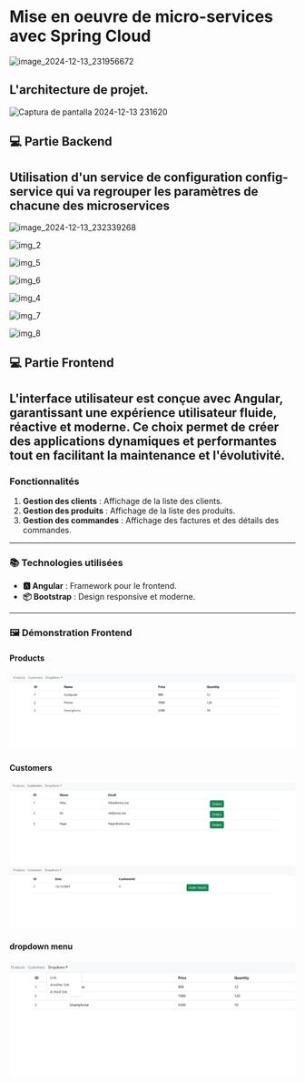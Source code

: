# Mise en oeuvre de micro-services avec Spring Cloud

![image_2024-12-13_231956672](https://github.com/user-attachments/assets/a72295f1-7b81-47e9-b419-d4a43ee77f88)


<h2>L'architecture de projet. </h2>

![Captura de pantalla 2024-12-13 231620](https://github.com/user-attachments/assets/456510c1-656f-4811-9e20-7d455fc6408c)

## 💻 Partie Backend

<h2>Utilisation d'un service de configuration <strong>config-service</strong> qui va regrouper les paramètres de chacune des microservices</h2>

![image_2024-12-13_232339268](https://github.com/user-attachments/assets/1afe1bac-7995-4936-9069-44150d31fb04)

![img_2](https://github.com/user-attachments/assets/fa44c8ab-fec2-496c-a40f-70e42576cd25)

![img_5](https://github.com/user-attachments/assets/ac3e75cf-9c7e-4c62-bdfe-ab493c8b4e33)

![img_6](https://github.com/user-attachments/assets/18accc29-c38e-4038-aefe-06e988f9ca9a)

![img_4](https://github.com/user-attachments/assets/50aa15e0-a70f-4e1d-8482-a84cad7de3af)

![img_7](https://github.com/user-attachments/assets/9561e7a5-4ac4-4673-9ee9-236af309d169)

![img_8](https://github.com/user-attachments/assets/496e4ab5-8ec6-48e0-a0a8-641aa7865bf8)

## 💻 Partie Frontend

L'interface utilisateur est conçue avec **Angular**, garantissant une expérience utilisateur fluide, réactive et moderne. Ce choix permet de créer des applications dynamiques et performantes tout en facilitant la maintenance et l'évolutivité.
---

### Fonctionnalités
1. **Gestion des clients** : Affichage de la liste des clients.
2. **Gestion des produits** : Affichage de la liste des produits.
3. **Gestion des commandes** : Affichage des factures et des détails des commandes.
---

### 📚 Technologies utilisées
- **🅰️ Angular** : Framework pour le frontend.
- **📦 Bootstrap** : Design responsive et moderne.
---
### 🖼️ Démonstration Frontend

#### Products
<img src="captures/img_18.png">

#### Customers  
<img src="captures/img_19.png">

<img src="captures/img_20.png">

####  dropdown menu
<img src="captures/img_21.png">
